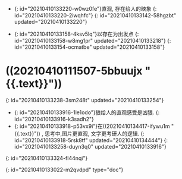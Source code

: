 - {: id="20210410133220-w0wz0fe"}直观, 存在给人的映象
  {: id="20210410133220-2iwqhfc"}
{: id="20210410133142-58hgzbt" updated="20210410133220"}

- {: id="20210410133158-4ksv5lq"}以存在为出发点
  {: id="20210410133158-w8mg1pr" updated="20210410133218"}
{: id="20210410133154-ocmatbe" updated="20210410133158"}

# ((20210410111507-5bbuujx "{{.text}}"))
{: id="20210410133238-3sm248t" updated="20210410133254"}

- {: id="20210410133916-1le1odo"}狼给人的直观感受是凶狠.
  {: id="20210410133916-k3sadh2"}
- {: id="20210410133918-p53vx9i"}在((20210410134417-ifywu1m "{{.text}}")) , 思考中,图片更直观, 文字更考研人的逻辑. 
  {: id="20210410133918-5rsk8tf" updated="20210410134444"}
{: id="20210410133258-duyn3q0" updated="20210410133916"}

{: id="20210410133324-fl44nqi"}


{: id="20210410133022-m2qvdpd" type="doc"}
